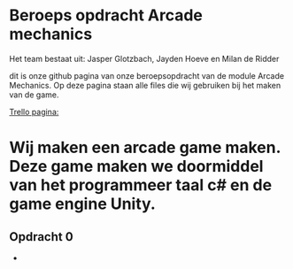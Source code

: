 # Beroeps opdracht Arcade mechanics

Het team bestaat uit: Jasper Glotzbach, Jayden Hoeve en Milan de Ridder 

dit is onze github pagina van onze beroepsopdracht van de module Arcade Mechanics.
Op deze pagina staan alle files die wij gebruiken bij het maken van de game.


[Trello pagina:](#https://trello.com/b/0FGOfvnF/arcade-mechanics)

Wij maken een arcade game maken. Deze game maken we doormiddel van het programmeer taal c# en de
game engine Unity.
========================================================================
## Opdracht 0

-



